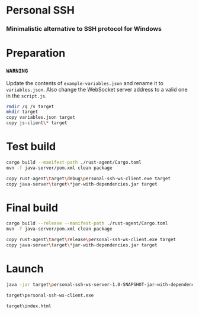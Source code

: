 # Personal SSH
### Minimalistic alternative to SSH protocol for Windows

# Preparation
### `WARNING`
Update the contents of `example-variables.json` and rename
it to `variables.json`. Also change the WebSocket server address
to a valid one in the `script.js`.
```sh
rmdir /q /s target
mkdir target
copy variables.json target
copy js-client\* target
```

# Test build
```sh
cargo build --manifest-path ./rust-agent/Cargo.toml
mvn -f java-server/pom.xml clean package

copy rust-agent\target\debug\personal-ssh-ws-client.exe target
copy java-server\target\*jar-with-dependencies.jar target
```

# Final build
```sh
cargo build --release --manifest-path ./rust-agent/Cargo.toml
mvn -f java-server/pom.xml clean package

copy rust-agent\target\release\personal-ssh-ws-client.exe target
copy java-server\target\*jar-with-dependencies.jar target
```

# Launch
```sh
java -jar target\personal-ssh-ws-server-1.0-SNAPSHOT-jar-with-dependencies.jar

target\personal-ssh-ws-client.exe

target\index.html
```

